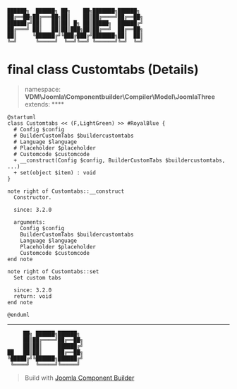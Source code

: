 ```
██████╗  ██████╗ ██╗    ██╗███████╗██████╗
██╔══██╗██╔═══██╗██║    ██║██╔════╝██╔══██╗
██████╔╝██║   ██║██║ █╗ ██║█████╗  ██████╔╝
██╔═══╝ ██║   ██║██║███╗██║██╔══╝  ██╔══██╗
██║     ╚██████╔╝╚███╔███╔╝███████╗██║  ██║
╚═╝      ╚═════╝  ╚══╝╚══╝ ╚══════╝╚═╝  ╚═╝
```
# final class Customtabs (Details)
> namespace: **VDM\Joomla\Componentbuilder\Compiler\Model\JoomlaThree**
> extends: ****
```uml
@startuml
class Customtabs << (F,LightGreen) >> #RoyalBlue {
  # Config $config
  # BuilderCustomTabs $buildercustomtabs
  # Language $language
  # Placeholder $placeholder
  # Customcode $customcode
  + __construct(Config $config, BuilderCustomTabs $buildercustomtabs, ...)
  + set(object $item) : void
}

note right of Customtabs::__construct
  Constructor.

  since: 3.2.0
  
  arguments:
    Config $config
    BuilderCustomTabs $buildercustomtabs
    Language $language
    Placeholder $placeholder
    Customcode $customcode
end note

note right of Customtabs::set
  Set custom tabs

  since: 3.2.0
  return: void
end note
 
@enduml
```

---
```
     ██╗ ██████╗██████╗
     ██║██╔════╝██╔══██╗
     ██║██║     ██████╔╝
██   ██║██║     ██╔══██╗
╚█████╔╝╚██████╗██████╔╝
 ╚════╝  ╚═════╝╚═════╝
```
> Build with [Joomla Component Builder](https://git.vdm.dev/joomla/Component-Builder)

